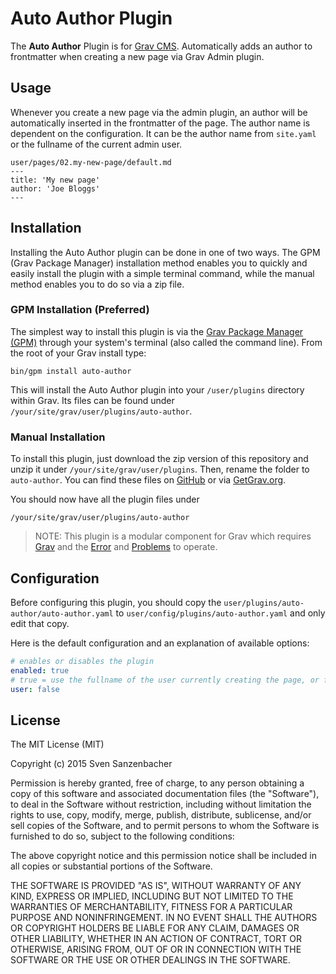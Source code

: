 # Auto Author Plugin

The **Auto Author** Plugin is for [Grav CMS](http://github.com/getgrav/grav). Automatically adds an author to frontmatter when creating a new page via Grav Admin plugin.

## Usage

Whenever you create a new page via the admin plugin, an author will be automatically inserted in the frontmatter of the page. The author name is dependent on the configuration. It can be the author name from `site.yaml` or the fullname of the current admin user. 

```
user/pages/02.my-new-page/default.md
---
title: 'My new page'
author: 'Joe Bloggs'
---
```

## Installation

Installing the Auto Author plugin can be done in one of two ways. The GPM (Grav Package Manager) installation method enables you to quickly and easily install the plugin with a simple terminal command, while the manual method enables you to do so via a zip file.

### GPM Installation (Preferred)

The simplest way to install this plugin is via the [Grav Package Manager (GPM)](http://learn.getgrav.org/advanced/grav-gpm) through your system's terminal (also called the command line).  From the root of your Grav install type:

    bin/gpm install auto-author

This will install the Auto Author plugin into your `/user/plugins` directory within Grav. Its files can be found under `/your/site/grav/user/plugins/auto-author`.

### Manual Installation

To install this plugin, just download the zip version of this repository and unzip it under `/your/site/grav/user/plugins`. Then, rename the folder to `auto-author`. You can find these files on [GitHub](https://github.com/-sven-sanzenbacher/grav-plugin-auto-author) or via [GetGrav.org](http://getgrav.org/downloads/plugins#extras).

You should now have all the plugin files under

    /your/site/grav/user/plugins/auto-author
	
> NOTE: This plugin is a modular component for Grav which requires [Grav](http://github.com/getgrav/grav) and the [Error](https://github.com/getgrav/grav-plugin-error) and [Problems](https://github.com/getgrav/grav-plugin-problems) to operate.

## Configuration

Before configuring this plugin, you should copy the `user/plugins/auto-author/auto-author.yaml` to `user/config/plugins/auto-author.yaml` and only edit that copy.

Here is the default configuration and an explanation of available options:

```yaml
# enables or disables the plugin
enabled: true
# true = use the fullname of the user currently creating the page, or false = use site author name (default)
user: false
```

## License

The MIT License (MIT)

Copyright (c) 2015 Sven Sanzenbacher

Permission is hereby granted, free of charge, to any person obtaining a copy of this software and associated documentation files (the "Software"), to deal in the Software without restriction, including without limitation the rights to use, copy, modify, merge, publish, distribute, sublicense, and/or sell copies of the Software, and to permit persons to whom the Software is furnished to do so, subject to the following conditions:

The above copyright notice and this permission notice shall be included in all copies or substantial portions of the Software.

THE SOFTWARE IS PROVIDED "AS IS", WITHOUT WARRANTY OF ANY KIND, EXPRESS OR IMPLIED, INCLUDING BUT NOT LIMITED TO THE WARRANTIES OF MERCHANTABILITY, FITNESS FOR A PARTICULAR PURPOSE AND NONINFRINGEMENT. IN NO EVENT SHALL THE AUTHORS OR COPYRIGHT HOLDERS BE LIABLE FOR ANY CLAIM, DAMAGES OR OTHER LIABILITY, WHETHER IN AN ACTION OF CONTRACT, TORT OR OTHERWISE, ARISING FROM, OUT OF OR IN CONNECTION WITH THE SOFTWARE OR THE USE OR OTHER DEALINGS IN THE SOFTWARE.
